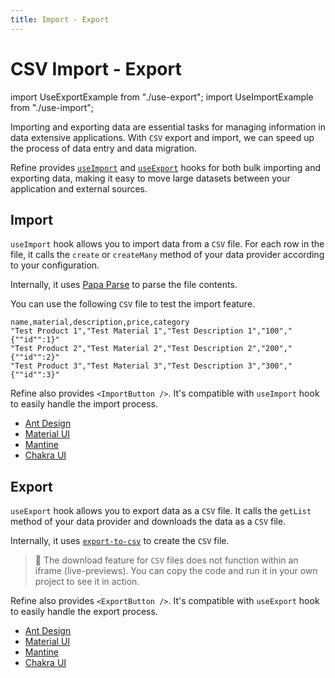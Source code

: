 ```yaml
---
title: Import - Export
---
```


# CSV Import - Export

import UseExportExample from "./use-export";
import UseImportExample from "./use-import";

Importing and exporting data are essential tasks for managing information in data extensive applications. With `CSV` export and import, we can speed up the process of data entry and data migration.

Refine provides [`useImport`](/docs/core/hooks/utilities/use-import/) and [`useExport`](/docs/core/hooks/utilities/use-export/) hooks for both bulk importing and exporting data, making it easy to move large datasets between your application and external sources.

## Import

`useImport` hook allows you to import data from a `CSV` file. For each row in the file, it calls the `create` or `createMany` method of your data provider according to your configuration.

Internally, it uses [Papa Parse][papaparse] to parse the file contents.

<UseImportExample />

You can use the following `CSV` file to test the import feature.

```csv title="products.csv"
name,material,description,price,category
"Test Product 1","Test Material 1","Test Description 1","100","{""id"":1}"
"Test Product 2","Test Material 2","Test Description 2","200","{""id"":2}"
"Test Product 3","Test Material 3","Test Description 3","300","{""id"":3}"
```

Refine also provides `<ImportButton />`. It's compatible with `useImport` hook to easily handle the import process.

- [Ant Design](/docs/ui-integrations/ant-design/components/buttons/import-button/)
- [Material UI](/docs/ui-integrations/material-ui/components/buttons/import-button/)
- [Mantine](/docs/ui-integrations/mantine/components/buttons/import-button/)
- [Chakra UI](/docs/ui-integrations/chakra-ui/components/buttons/import-button/)

## Export

`useExport` hook allows you to export data as a `CSV` file. It calls the `getList` method of your data provider and downloads the data as a `CSV` file.

Internally, it uses [`export-to-csv`][export-to-csv] to create the `CSV` file.

> 🚨 The download feature for `CSV` files does not function within an iframe (live-previews). You can copy the code and run it in your own project to see it in action.

<UseExportExample />

Refine also provides `<ExportButton />`. It's compatible with `useExport` hook to easily handle the export process.

- [Ant Design](/docs/ui-integrations/ant-design/components/buttons/export-button/)
- [Material UI](/docs/ui-integrations/material-ui/components/buttons/export-button/)
- [Mantine](/docs/ui-integrations/mantine/components/buttons/export-button/)
- [Chakra UI](/docs/ui-integrations/chakra-ui/components/buttons/export-button/)

[export-to-csv]: https://github.com/alexcaza/export-to-csv
[papaparse]: https://www.papaparse.com/
